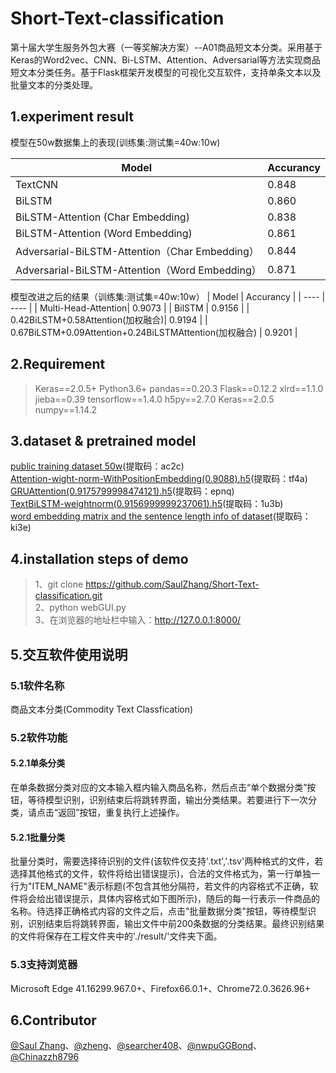 # Short-Text-classification
第十届大学生服务外包大赛（一等奖解决方案）--A01商品短文本分类。采用基于Keras的Word2vec、CNN、Bi-LSTM、Attention、Adversarial等方法实现商品短文本分类任务。基于Flask框架开发模型的可视化交互软件，支持单条文本以及批量文本的分类处理。

## 1.experiment result
模型在50w数据集上的表现(训练集:测试集=40w:10w)

|  Model   | Accurancy  |
|  ----  | ----  |
| TextCNN  | 0.848 |
| BiLSTM  | 0.860 |
| BiLSTM-Attention (Char Embedding)| 0.838 |
| BiLSTM-Attention (Word Embedding)  | 0.861 |
|  Adversarial-BiLSTM-Attention（Char Embedding）| 0.844|
|  Adversarial-BiLSTM-Attention（Word Embedding）| 0.871 |

模型改进之后的结果（训练集:测试集=40w:10w）
|  Model   | Accurancy  |
|  ----  | ----  |
|  Multi-Head-Attention|   0.9073 |
|   BilSTM   |  0.9156  |
|   0.42BiLSTM+0.58Attention(加权融合)|   0.9194 |
|   0.67BiLSTM+0.09Attention+0.24BiLSTMAttention(加权融合)   |  0.9201  |

## 2.Requirement
> Keras==2.0.5+
Python3.6+
>pandas==0.20.3
Flask==0.12.2
xlrd==1.1.0
jieba==0.39
tensorflow==1.4.0
h5py==2.7.0
Keras==2.0.5
numpy==1.14.2

## 3.dataset & pretrained model
[public training dataset 50w](https://pan.baidu.com/s/1aSy3fxFNvsorfdq2LuK4pA)(提取码：ac2c)<br>
[Attention-wight-norm-WithPositionEmbedding(0.9088).h5](https://pan.baidu.com/s/1vharQoMO2j_6iL0SYcsfLQ)(提取码：tf4a)<br>
[GRUAttention(0.9175799998474121).h5](https://pan.baidu.com/s/1O-VCIsoPzbvol58ngVV43A)(提取码：epnq)<br>
[TextBiLSTM-weightnorm(0.9156999999237061).h5](https://pan.baidu.com/s/1Ub-lcLeAb_EOEqVwStNNVw)(提取码：1u3b)<br>
[word embedding matrix and the sentence length info of dataset](https://pan.baidu.com/s/1QN0e_LsjEvDU2FJ5QeLrow)(提取码：ki3e)<br>

## 4.installation steps of demo
>1、git clone https://github.com/SaulZhang/Short-Text-classification.git <br>
>2、python webGUI.py <br>
>3、在浏览器的地址栏中输入：http://127.0.0.1:8000/

## 5.交互软件使用说明
### 5.1软件名称
商品文本分类(Commodity Text Classfication)

### 5.2软件功能
#### 5.2.1单条分类
在单条数据分类对应的文本输入框内输入商品名称，然后点击“单个数据分类”按钮，等待模型识别，识别结束后将跳转界面，输出分类结果。若要进行下一次分类，请点击“返回”按钮，重复执行上述操作。
#### 5.2.1批量分类
批量分类时，需要选择待识别的文件(该软件仅支持'.txt','.tsv'两种格式的文件，若选择其他格式的文件，软件将给出错误提示)，合法的文件格式为，第一行单独一行为"ITEM_NAME"表示标题(不包含其他分隔符，若文件的内容格式不正确，软件将会给出错误提示，具体内容格式如下图所示)，随后的每一行表示一件商品的名称。待选择正确格式内容的文件之后，点击"批量数据分类"按钮，等待模型识别，识别结束后将跳转界面，输出文件中前200条数据的分类结果。最终识别结果的文件将保存在工程文件夹中的'./result/'文件夹下面。
### 5.3支持浏览器
 Microsoft Edge 41.16299.967.0+、Firefox66.0.1+、Chrome72.0.3626.96+


## 6.Contributor
[@Saul Zhang](https://github.com/SaulZhang)、[@zheng](https://github.com/1029127253)、[@searcher408](https://github.com/Searcher408)、[@nwpuGGBond](https://github.com/nwpu2016303311)、[@Chinazzh8796](https://github.com/Chinazzh8796)
